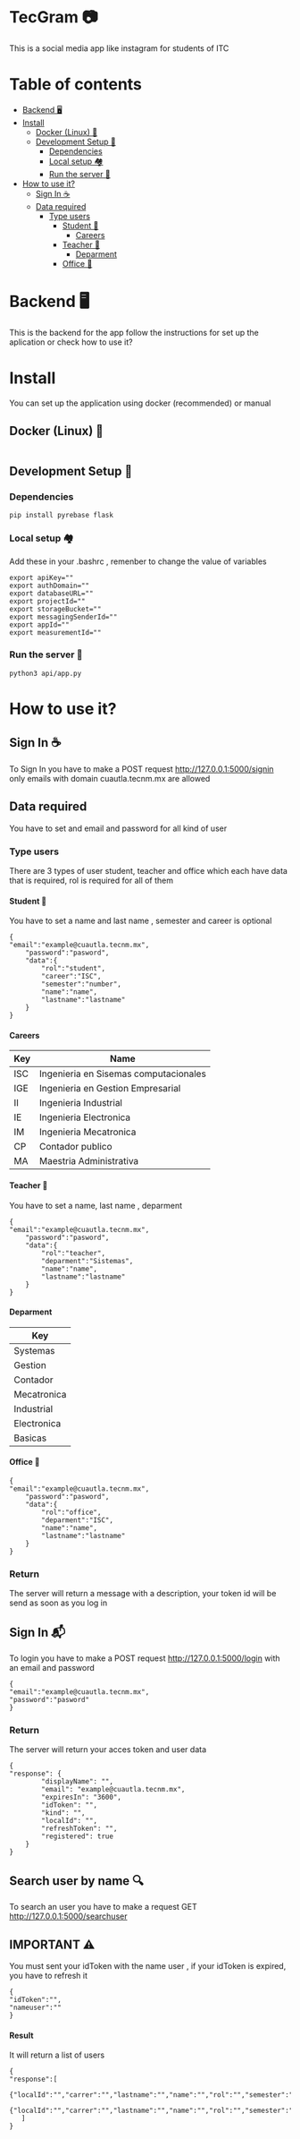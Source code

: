 # TecGram 📷
This is a social media app like instagram for students of ITC
# Table of contents
- [Backend 🖥️](https://github.com/dlowTux/TecGram/tree/backend#backend-%EF%B8%8F)
- [Install](https://github.com/dlowTux/TecGram/tree/backend#install)
  - [Docker (Linux) 🐳](https://github.com/dlowTux/TecGram/tree/backend#docker-linux-)
  - [Development Setup 🐧](https://github.com/dlowTux/TecGram/tree/backend#development-setup-)
    - [Dependencies](https://github.com/dlowTux/TecGram/tree/backend#dependencies)
    - [Local setup 🏘️](https://github.com/dlowTux/TecGram/tree/backend#local-setup-%EF%B8%8F)
    - [Run the server 🏃](https://github.com/dlowTux/TecGram/tree/backend#run-the-server-)
- [How to use it?](https://github.com/dlowTux/TecGram/tree/backend#how-to-use-it)
  - [Sign In ☕](https://github.com/dlowTux/TecGram/tree/backend#sign-in-)
  - [Data required](https://github.com/dlowTux/TecGram/tree/backend#data-required)
    - [Type users](https://github.com/dlowTux/TecGram/tree/backend#type-users)
      - [Student 👧](https://github.com/dlowTux/TecGram/tree/backend#student-)
        - [Careers](https://github.com/dlowTux/TecGram/tree/backend#careers)
      - [Teacher 🧔](https://github.com/dlowTux/TecGram/tree/backend#teacher-)
        - [Deparment](https://github.com/dlowTux/TecGram/tree/backend#deparment)
      - [Office 🏢](https://github.com/dlowTux/TecGram/tree/backend#office-)  

  
# Backend 🖥️
This is the backend for the app follow the instructions for set up the aplication or check how to use it?
# Install
You can set up the application using docker (recommended) or manual
## Docker (Linux) 🐳
```
```
## Development Setup 🐧
### Dependencies
```
pip install pyrebase flask
```
### Local setup 🏘️
Add these in your .bashrc , remenber to change the value of variables
```
export apiKey=""
export authDomain=""
export databaseURL=""
export projectId=""
export storageBucket=""
export messagingSenderId=""
export appId=""
export measurementId=""

```
### Run the server 🏃
```
python3 api/app.py
```
# How to use it?
## Sign In ☕
To Sign In you have to make a POST request  http://127.0.0.1:5000/signin only emails with domain cuautla.tecnm.mx are allowed
## Data required
You have to set and email and password for all kind of user
### Type users
There are 3 types of user student, teacher and office which each have data that is required, rol is required for all of them
#### Student 👧
You have to set a name and last name , semester and career is optional
```
{
"email":"example@cuautla.tecnm.mx",
	"password":"pasword",
	"data":{
		"rol":"student",
		"career":"ISC",
		"semester":"number",
		"name":"name",
		"lastname":"lastname"
	}
}
```
#### Careers

| Key                  | Name                                              |
| -------------------- | ---------------------------------                   |
| ISC                  | Ingenieria en Sisemas computacionales               |
| IGE            | Ingenieria en Gestion Empresarial              |
| II            |Ingenieria Industrial            |
| IE               | Ingenieria Electronica               |
| IM               | Ingenieria Mecatronica               |
| CP              | Contador publico           |
| MA              | Maestria Administrativa            |  

#### Teacher 🧔
You have to set a name, last name , deparment
```
{
"email":"example@cuautla.tecnm.mx",
	"password":"pasword",
	"data":{
		"rol":"teacher",
		"deparment":"Sistemas",
		"name":"name",
		"lastname":"lastname"
	}
}

```
#### Deparment
| Key                  | 
| -------------------- | 
| Systemas            | 
| Gestion            |
| Contador               | 
| Mecatronica         |
| Industrial              | 
| Electronica              |
| Basicas              |
#### Office 🏢
```
{
"email":"example@cuautla.tecnm.mx",
	"password":"pasword",
	"data":{
		"rol":"office",
		"deparment":"ISC",
		"name":"name",
		"lastname":"lastname"
	}
}
```
### Return
The server will return a message with a description, your token id will be send as soon as you log in
## Sign In 📬
To login you have to make a POST request  http://127.0.0.1:5000/login with an email and password
```
{
"email":"example@cuautla.tecnm.mx",
"password":"pasword"
}
```
### Return
The server will return your acces token and user data
```
{
"response": {
		"displayName": "",
		"email": "example@cuautla.tecnm.mx",
		"expiresIn": "3600",
		"idToken": "",
		"kind": "",
		"localId": "",
		"refreshToken": "",
		"registered": true
	}
}
```
## Search user by name 🔍
To search an user you have to make a request GET  http://127.0.0.1:5000/searchuser 
## IMPORTANT ⚠️
You must sent your idToken with the name user , if your idToken is expired, you have to refresh it 
```
{
"idToken":"",
"nameuser":""
}
```
#### Result 
It will return a list of users
```
{
"response":[
	{"localId":"","carrer":"","lastname":"","name":"","rol":"","semester":"","career":""},
	{"localId":"","carrer":"","lastname":"","name":"","rol":"","semester":"","career":""}
   ]
}
```

